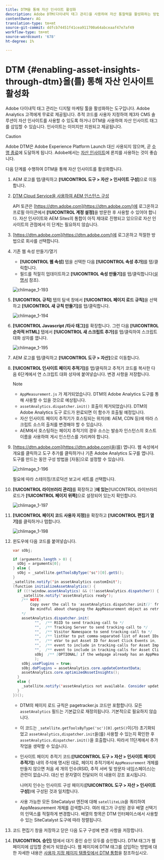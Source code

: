 ```yaml
---
title: DTM을 통해 자산 인사이트 활성화
description: Adobe DTM(다이내믹 태그 관리)을 사용하여 자산 통찰력을 활성화하는 방법을 알아봅니다.
contentOwner: AG
translation-type: tm+mt
source-git-commit: ddfcb74451f41cea911700a64abceaaf47e7af49
workflow-type: tm+mt
source-wordcount: '678'
ht-degree: 1%

---
```



# DTM {#enabling-asset-insights-through-dtm}을(를) 통해 자산 인사이트 활성화

Adobe 다이내믹 태그 관리는 디지털 마케팅 툴을 활성화하는 도구입니다. Adobe Analytics 고객에게 무료로 제공됩니다. 추적 코드를 사용자 지정하여 제3자 CMS 솔루션이 자산 인사이트를 사용할 수 있도록 하거나 DTM을 사용하여 자산 인사이트 태그를 삽입할 수 있습니다. 인사이트는 이미지만 지원되고 제공됩니다.

>[!CAUTION]
>
>Adobe DTM은 Adobe Experience Platform Launch 대신 사용되지 않으며, 곧 [수명 종료](https://medium.com/launch-by-adobe/dtm-plans-for-a-sunset-3c6aab003a6f)에 도달하게 됩니다. Adobe에서는 [자산 인사이트](https://experienceleague.adobe.com/docs/experience-manager-learn/assets/advanced/asset-insights-launch-tutorial.html)에 론치를 사용하는 것이 좋습니다.

다음 단계를 수행하여 DTM을 통해 자산 인사이트를 활성화합니다.

1. AEM 로고를 탭/클릭하고 **[!UICONTROL 도구 > 자산 > 인사이트 구성]**&#x200B;으로 이동합니다.
1. [DTM Cloud Service을 사용하여 AEM 인스턴스 구성](../sites-administering/dtm.md)

   API 토큰은 [https://dtm.adobe.com](https://dtm.adobe.com/)에 로그온하고 프로필 아이콘에서 **[!UICONTROL 계정 설정]**&#x200B;을 방문한 후 사용할 수 있어야 합니다. 자산 인사이트와 AEM Sites의 통합이 아직 제대로 진행되고 있으므로 자산 인사이트의 관점에서 이 단계는 필요하지 않습니다.

1. [https://dtm.adobe.com](https://dtm.adobe.com/)에 로그온하고 적절한 방법으로 회사를 선택합니다.
1. 기존 웹 속성 만들기/열기

   * **[!UICONTROL 웹 속성]** 탭을 선택한 다음 **[!UICONTROL 속성 추가]**&#x200B;를 탭/클릭합니다.
   * 필드를 적절히 업데이트하고 **[!UICONTROL 속성 만들기]**&#x200B;를 탭/클릭합니다([설명서](https://helpx.adobe.com/experience-manager/using/dtm.html) 참조).

   ![chlimage_1-193](assets/chlimage_1-193.png)

1. **[!UICONTROL 규칙]** 탭의 탐색 창에서 **[!UICONTROL 페이지 로드 규칙]**&#x200B;을 선택하고 **[!UICONTROL 새 규칙 만들기]**&#x200B;를 탭/클릭합니다.

   ![chlimage_1-194](assets/chlimage_1-194.png)

1. **[!UICONTROL Javascript /타사 태그]**&#x200B;를 확장합니다. 그런 다음 **[!UICONTROL 순차적 HTML]** 탭에서 **[!UICONTROL 새 스크립트 추가]**&#x200B;를 탭/클릭하여 스크립트 대화 상자를 엽니다.

   ![chlimage_1-195](assets/chlimage_1-195.png)

1. AEM 로고를 탭/클릭하고 **[!UICONTROL 도구 > 자산]**&#x200B;으로 이동합니다.
1. **[!UICONTROL 인사이트 페이지 추적기]**&#x200B;를 탭/클릭하고 추적기 코드를 복사한 다음 6단계에서 연 스크립트 대화 상자에 붙여넣습니다. 변경 사항을 저장합니다.

   >[!NOTE]
   >
   >* `AppMeasurement.js` 가 제거되었습니다. DTM의 Adobe Analytics 도구를 통해 사용할 수 있을 것으로 예상됩니다.
   >* `assetAnalytics.dispatcher.init()` 호출이 제거되었습니다. DTM의 Adobe Analytics 도구 로드가 완료되면 이 함수가 호출될 예정입니다.
   >* 자산 인사이트 페이지 추적기가 호스팅되는 위치(예: AEM, CDN 등)에 따라 스크립트 소스의 출처를 변경해야 할 수 있습니다.
   >* AEM에서 호스팅하는 페이지 추적기의 경우 소스는 발송자 인스턴스의 호스트 이름을 사용하여 게시 인스턴스를 가리켜야 합니다.


1. [https://dtm.adobe.com](https://dtm.adobe.com)을(를) 엽니다. 웹 속성에서 개요를 클릭하고 도구 추가를 클릭하거나 기존 Adobe Analytics 도구를 엽니다. 도구를 만드는 동안 구성 방법을 [자동]으로 설정할 수 있습니다.

   ![chlimage_1-196](assets/chlimage_1-196.png)

   필요에 따라 스테이징/프로덕션 보고서 세트를 선택합니다.

1. **[!UICONTROL 라이브러리 관리]**&#x200B;를 확장하고 ]**에 있는**[!UICONTROL &#x200B;라이브러리 로드가 **[!UICONTROL 페이지 위쪽]**&#x200B;으로 설정되어 있는지 확인합니다.

   ![chlimage_1-197](assets/chlimage_1-197.png)

1. **[!UICONTROL 페이지 코드 사용자 지정]**&#x200B;을 확장하고 **[!UICONTROL 편집기 열기]**&#x200B;를 클릭하거나 탭합니다.

   ![chlimage_1-198](assets/chlimage_1-198.png)

1. 윈도우에 다음 코드를 붙여넣습니다.

   ```java
   var sObj;
   
   if (arguments.length > 0) {
     sObj = arguments[0];
   } else {
     sObj = _satellite.getToolsByType('sc')[0].getS();
   }
   _satellite.notify('in assetAnalytics customInit');
   (function initializeAssetAnalytics() {
     if ((!!window.assetAnalytics) && (!!assetAnalytics.dispatcher)) {
       _satellite.notify('assetAnalytics ready');
       /** NOTE:
           Copy over the call to 'assetAnalytics.dispatcher.init()' from Assets Pagetracker
           Be mindful about changing the AppMeasurement object as retrieved above.
       */
       assetAnalytics.dispatcher.init(
             "",  /** RSID to send tracking-call to */
             "",  /** Tracking Server to send tracking-call to */
             "",  /** Visitor Namespace to send tracking-call to */
             "",  /** listVar to put comma-separated-list of Asset IDs for Asset Impression Events in tracking-call, e.g. 'listVar1' */
             "",  /** eVar to put Asset ID for Asset Click Events in, e.g. 'eVar3' */
             "",  /** event to include in tracking-calls for Asset Impression Events, e.g. 'event8' */
             "",  /** event to include in tracking-calls for Asset Click Events, e.g. 'event7' */
             sObj  /** [OPTIONAL] if the webpage already has an AppMeasurement object, please include the object here. If unspecified, Pagetracker Core shall create its own AppMeasurement object */
             );
       sObj.usePlugins = true;
       sObj.doPlugins = assetAnalytics.core.updateContextData;
       assetAnalytics.core.optimizedAssetInsights();
     }
     else {
       _satellite.notify('assetAnalytics not available. Consider updating the Custom Page Code', 4);
     }
   })();
   ```

   * DTM의 페이지 로드 규칙은 pagetracker.js 코드만 포함합니다. 모든 `assetAnalytics` 필드는 기본값으로 재정의됩니다. 기본적으로 필요하지 않습니다.
   * 이 코드는 `_satellite.getToolsByType('sc')[0].getS()`이(가) 초기화되었고 `assetAnalytics,dispatcher.init`을(를) 사용할 수 있는지 확인한 후 `assetAnalytics.dispatcher.init()`을 호출합니다. 따라서 11단계에서 추가 작업을 생략할 수 있습니다.
   * 인사이트 페이지 추적기 코드(**[!UICONTROL 도구 > 자산 > 인사이트 페이지 추적기]**) 내의 주석에 명시된 대로, 페이지 추적기에서 `AppMeasurement` 개체를 만들지 않으면 처음 세 개의 인수(RSID, 추적 서버 및 방문자 네임스페이스)는 관련이 없습니다. 대신 빈 문자열이 전달되어 이 내용이 강조 표시됩니다.

      나머지 인수는 인사이트 구성 페이지(**[!UICONTROL 도구 > 자산 > 인사이트 구성]**)에 구성된 것과 일치합니다.

   * 사용 가능한 모든 SiteCatalyst 엔진에 대해 `satelliteLib`을 쿼리하여 AppMeasurement 개체를 검색합니다. 여러 태그가 구성된 경우 배열 선택기의 인덱스를 적절하게 변경합니다. 배열의 항목은 DTM 인터페이스에서 사용할 수 있는 SiteCatalyst 도구에 따라 정렬됩니다.

1. 코드 편집기 창을 저장하고 닫은 다음 도구 구성에 변경 사항을 저장합니다.
1. **[!UICONTROL 승인]** 탭에서 대기 중인 승인 모두를 승인합니다. DTM 태그가 웹 페이지에 삽입할 준비가 되었습니다. 웹 페이지에 DTM 태그를 삽입하는 방법에 대한 자세한 내용은 [사용자 지정 페이지 템플릿에서 DTM 통합](https://blogs.adobe.com/experiencedelivers/experience-management/integrating-dtm-custom-aem6-page-template/)을 참조하십시오.
